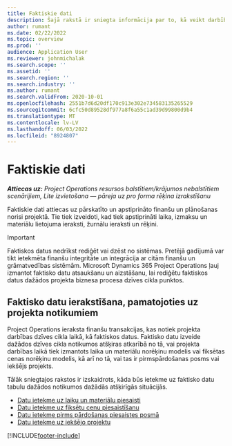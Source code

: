 ```yaml
---
title: Faktiskie dati
description: Šajā rakstā ir sniegta informācija par to, kā veikt darbības ar faktiskajiem darbiem programmā Microsoft Dynamics 365 Project Operations.
author: rumant
ms.date: 02/22/2022
ms.topic: overview
ms.prod: ''
audience: Application User
ms.reviewer: johnmichalak
ms.search.scope: ''
ms.assetid: ''
ms.search.region: ''
ms.search.industry: ''
ms.author: rumant
ms.search.validFrom: 2020-10-01
ms.openlocfilehash: 2551b7d6d20df170c913e302e734583135265529
ms.sourcegitcommit: 6cfc50d89528df977a8f6a55c1ad39d99800d9b4
ms.translationtype: MT
ms.contentlocale: lv-LV
ms.lasthandoff: 06/03/2022
ms.locfileid: "8924807"
---
```

# <a name="actuals"></a>Faktiskie dati

_**Attiecas uz:** Project Operations resursos balstītiem/krājumos nebalstītiem scenārijiem, Lite izvietošana — pāreja uz pro forma rēķina izrakstīšanu_

Faktiskie dati attiecas uz pārskatīto un apstiprināto finanšu un plānošanas norisi projektā. Tie tiek izveidoti, kad tiek apstiprināti laika, izmaksu un materiālu lietojuma ieraksti, žurnālu ieraksti un rēķini.

> [!IMPORTANT]
> Faktiskos datus nedrīkst rediģēt vai dzēst no sistēmas. Pretējā gadījumā var tikt ietekmēta finanšu integritāte un integrācija ar citām finanšu un grāmatvedības sistēmām. Microsoft Dynamics 365 Project Operations ļauj izmantot faktisko datu atsaukšanu un aizstāšanu, lai rediģētu faktiskos datus dažādos projekta biznesa procesa dzīves cikla punktos.

## <a name="recording-actuals-based-on-project-events"></a>Faktisko datu ierakstīšana, pamatojoties uz projekta notikumiem

Project Operations ieraksta finanšu transakcijas, kas notiek projekta darbības dzīves cikla laikā, kā faktiskos datus. Faktisko datu izveide dažādos dzīves cikla notikumos atšķiras atkarībā no tā, vai projekta darbības laikā tiek izmantots laika un materiālu norēķinu modelis vai fiksētas cenas norēķinu modelis, kā arī no tā, vai tas ir pirmspārdošanas posms vai iekšējs projekts.

Tālāk sniegtajos rakstos ir izskaidrots, kāda būs ietekme uz faktisko datu tabulu dažādos notikumos dažādās atšķirīgās situācijās.

- [Datu ietekme uz laiku un materiālu piesaisti](ActualsonTM.md)
- [Datu ietekme uz fiksētu cenu piesaistīšanu](ActualonFP.md)
- [Datu ietekme pirms pārdošanas piesaistes posmā](ActualonPreSales.md)
- [Datu ietekme uz iekšējo projektu](ActualonInternal.md)

[!INCLUDE[footer-include](../includes/footer-banner.md)]
